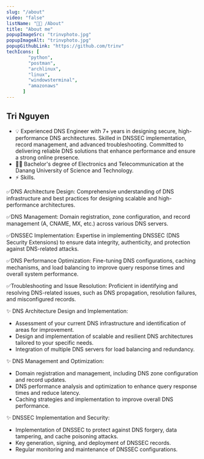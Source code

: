 ```yaml
---
slug: "/about"
video: "false"
listName: "👨‍💻 /About"
title: "About me"
popupImageSrc: "trinvphoto.jpg"
popupImageAlt: "trinvphoto.jpg"
popupGithubLink: "https://github.com/trinv"
techIcons: [
        "python",
        "postman",
        "archlinux",
        "linux",
        "windowsterminal",
        "amazonaws"
      ]
---
```


## Tri Nguyen

- 💡 Experienced DNS Engineer with 7+ years in designing secure, high-performance DNS architectures. Skilled in DNSSEC implementation, record management, and advanced troubleshooting. Committed to delivering reliable DNS solutions that enhance performance and ensure a strong online presence.
- 👨‍🎓 Bachelor's degree of Electronics and Telecommunication at the Danang University of Science and Technology. 
- ⚡ Skills.

✅DNS Architecture Design: Comprehensive understanding of DNS infrastructure and best practices for designing scalable and high-performance architectures.

✅DNS Management: Domain registration, zone configuration, and record management (A, CNAME, MX, etc.) across various DNS servers.

✅DNSSEC Implementation: Expertise in implementing DNSSEC (DNS Security Extensions) to ensure data integrity, authenticity, and protection against DNS-related attacks.

✅DNS Performance Optimization: Fine-tuning DNS configurations, caching mechanisms, and load balancing to improve query response times and overall system performance.

✅Troubleshooting and Issue Resolution: Proficient in identifying and resolving DNS-related issues, such as DNS propagation, resolution failures, and misconfigured records.

✨ DNS Architecture Design and Implementation:

- Assessment of your current DNS infrastructure and identification of areas for improvement.
- Design and implementation of scalable and resilient DNS architectures tailored to your specific needs.
- Integration of multiple DNS servers for load balancing and redundancy.

✨ DNS Management and Optimization:
- Domain registration and management, including DNS zone configuration and record updates.
- DNS performance analysis and optimization to enhance query response times and reduce latency.
- Caching strategies and implementation to improve overall DNS performance.

✨ DNSSEC Implementation and Security:
- Implementation of DNSSEC to protect against DNS forgery, data tampering, and cache poisoning attacks.
- Key generation, signing, and deployment of DNSSEC records.
- Regular monitoring and maintenance of DNSSEC configurations.

